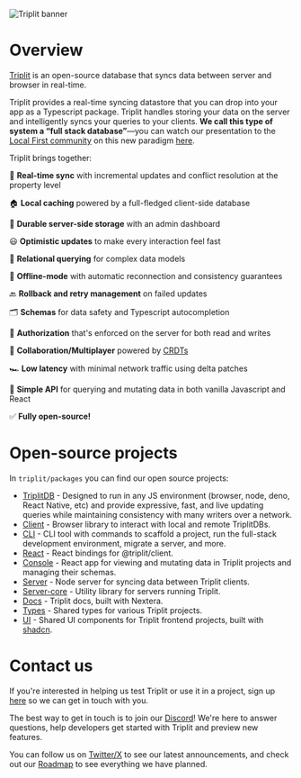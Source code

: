 ![Triplit banner](https://www.triplit.dev/opengraph-image.png)

# Overview

[Triplit](https://www.triplit.dev) is an open-source database that syncs data between server and browser in real-time.

Triplit provides a real-time syncing datastore that you can drop into your app as a Typescript package. Triplit handles storing your data on the server and intelligently syncs your queries to your clients. **We call this type of system a “full stack database”**—you can watch our presentation to the [Local First community](https://localfirstweb.dev/) on this new paradigm [here](https://www.notion.so/Don-t-send-schema-triples-from-client-without-service-key-4e2c2f85f7d6401bb8ad6a942c9607ea?pvs=21).

Triplit brings together:

🔄 **Real-time sync** with incremental updates and conflict resolution at the property level

🏠 **Local caching** powered by a full-fledged client-side database

💽 **Durable server-side storage** with an admin dashboard

😃 **Optimistic updates** to make every interaction feel fast

🔗 **Relational querying** for complex data models

🛫 **Offline-mode** with automatic reconnection and consistency guarantees

🔙 **Rollback and retry management** on failed updates

🗂️ **Schemas** for data safety and Typescript autocompletion

🔐 **Authorization** that's enforced on the server for both read and writes

🤝 **Collaboration/Multiplayer** powered by [CRDTs](https://en.wikipedia.org/wiki/Conflict-free_replicated_data_type)

🏎️ **Low latency** with minimal network traffic using delta patches

📝 **Simple API** for querying and mutating data in both vanilla Javascript and React

✅ **Fully open-source!**

# Open-source projects

In `triplit/packages` you can find our open source projects:

- [TriplitDB](https://github.com/aspen-cloud/triplit/tree/main/packages/db) - Designed to run in any JS environment (browser, node, deno, React Native, etc) and provide expressive, fast, and live updating queries while maintaining consistency with many writers over a network.
- [Client](https://github.com/aspen-cloud/triplit/tree/main/packages/client) - Browser library to interact with local and remote TriplitDBs.
- [CLI](https://github.com/aspen-cloud/triplit/tree/main/packages/cli) - CLI tool with commands to scaffold a project, run the full-stack development environment, migrate a server, and more.
- [React](https://github.com/aspen-cloud/triplit/tree/main/packages/react) - React bindings for @triplit/client.
- [Console](https://github.com/aspen-cloud/triplit/tree/main/packages/console) - React app for viewing and mutating data in Triplit projects and managing their schemas.
- [Server](https://github.com/aspen-cloud/triplit/tree/main/packages/server) - Node server for syncing data between Triplit clients.
- [Server-core](https://github.com/aspen-cloud/triplit/tree/main/packages/server-core) - Utility library for servers running Triplit.
- [Docs](https://github.com/aspen-cloud/triplit/tree/main/packages/docs) - Triplit docs, built with Nextera.
- [Types](https://github.com/aspen-cloud/triplit/tree/main/packages/types) - Shared types for various Triplit projects.
- [UI](https://github.com/aspen-cloud/triplit/tree/main/packages/ui) - Shared UI components for Triplit frontend projects, built with [shadcn](https://ui.shadcn.com/).

# Contact us

If you're interested in helping us test Triplit or use it in a project, sign up [here](https://www.triplit.dev/waitlist) so we can get in touch with you.

The best way to get in touch is to join our [Discord](https://discord.gg/MRhJXkWV)! We're here to answer questions, help developers get started with Triplit and preview new features.

You can follow us on [Twitter/X](https://twitter.com/triplit_dev) to see our latest announcements, and check out our [Roadmap](https://www.triplit.dev/roadmap) to see everything we have planned.
